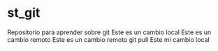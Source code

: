 # st_git
Repositorio para aprender sobre git
Este es un cambio local
Este es un cambio remoto
Este es un cambio remoto git pull
Este mi cambio local 

